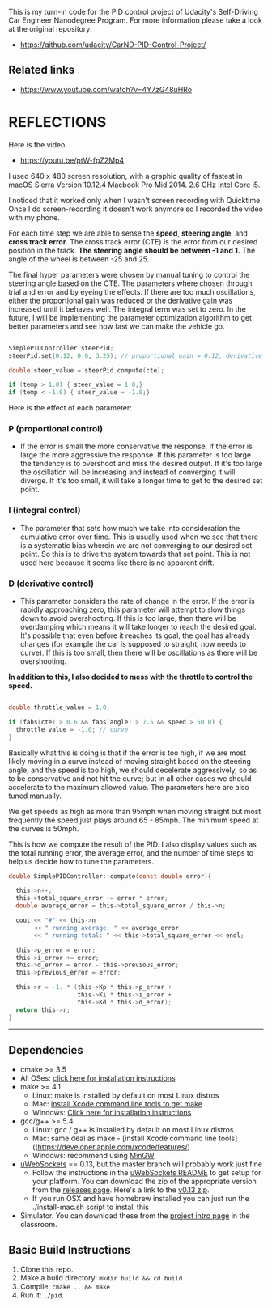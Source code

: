 
This is my turn-in code for the PID control project of Udacity's Self-Driving Car Engineer Nanodegree Program. For more information please take a look at
the original repository:
- https://github.com/udacity/CarND-PID-Control-Project/

## Related links
- https://www.youtube.com/watch?v=4Y7zG48uHRo 

# REFLECTIONS
Here is the video
- https://youtu.be/ptW-fpZ2Mp4

I used 640 x 480 screen resolution, with a graphic quality of fastest in macOS Sierra Version 10.12.4 Macbook Pro Mid 2014. 2.6 GHz Intel Core i5.

I noticed that it worked only when I wasn't screen recording with Quicktime. Once I do screen-recording it doesn't work anymore so I recorded the video with my phone.

 For each time step we are able to sense the **speed**, **steering angle**, and **cross track error**. The cross track error (CTE) is the error from our desired position in the track. **The steering angle should be between -1 and 1.** The angle of the wheel is between -25 and 25.

The final hyper parameters were chosen by manual tuning to control the steering angle based on the CTE. The parameters where chosen through trial and error and by eyeing the effects. If there are too much oscillations, either the proportional gain was reduced or the derivative gain was increased until it behaves well. The integral term was set to zero. In the future, I will be implementing the parameter optimization algorithm to get better parameters and see how fast we can make the vehicle go.

```c

SimplePIDController steerPid;
steerPid.set(0.12, 0.0, 3.25); // proportional gain = 0.12, derivative gain = 3.25

double steer_value = steerPid.compute(cte);

if (temp > 1.0) { steer_value = 1.0;}
if (temp < -1.0) { steer_value = -1.0;}
```

Here is the effect of each parameter:
### P (proportional control)
-  If the error is small the more conservative the response. If the error is large the more aggressive the response. If this parameter is too large the tendency is to overshoot and miss the desired output. If it's too large the oscillation will be increasing and instead of converging it will diverge. If it's too small, it will take a longer time to get to the desired set point.

### I (integral control)
- The parameter that sets how much we take into
consideration the cumulative error over time.
This is usually used when we see that there is a systematic bias wherein we are not converging to our desired set point. So this is to drive the system towards that set point. This is not used here because it seems like there is no apparent drift.

### D (derivative control)
- This parameter considers the rate of change in the error. If the error is rapidly approaching zero, this parameter will attempt to slow things down to avoid overshooting. If this is too large, then there will be overdamping which means it will take longer to reach the desired goal.
It's possible that even before it reaches its goal, the goal has already changes (for example the car is supposed to straight, now needs to curve). If this is too small, then there will be oscillations as there will be overshooting.

**In addition to this, I also decided to mess with the throttle to control the speed.**

```c

double throttle_value = 1.0;

if (fabs(cte) > 0.6 && fabs(angle) > 7.5 && speed > 50.0) {
  throttle_value = -1.0; // curve
}
```

Basically what this is doing is that if the error is too high, if we are most likely
moving in a curve instead of moving straight based on the steering angle, and the speed is too high,
we should decelerate aggressively, so as to be conservative and not hit the curve; but in all other cases we should accelerate to the maximum allowed value. The parameters here are also tuned manually.

We get speeds as high as more than 95mph when moving straight but most frequently the speed just plays around 65 - 85mph. The minimum speed at the
curves is 50mph.

This is how we compute the result of the PID. I also display values such as the total running error, the average error, and the number of time steps to help us decide how to tune the parameters.

```c
double SimplePIDController::compute(const double error){

  this->n++;
  this->total_square_error += error * error;
  double average_error = this->total_square_error / this->n;

  cout << "#" << this->n
       << " running average: " << average_error
       << " running total: " << this->total_square_error << endl;

  this->p_error = error;
  this->i_error += error;
  this->d_error = error - this->previous_error;
  this->previous_error = error;

  this->r = -1. * (this->Kp * this->p_error +
                   this->Ki * this->i_error +
                   this->Kd * this->d_error);
  return this->r;
}
```

---

## Dependencies

* cmake >= 3.5
 * All OSes: [click here for installation instructions](https://cmake.org/install/)
* make >= 4.1
  * Linux: make is installed by default on most Linux distros
  * Mac: [install Xcode command line tools to get make](https://developer.apple.com/xcode/features/)
  * Windows: [Click here for installation instructions](http://gnuwin32.sourceforge.net/packages/make.htm)
* gcc/g++ >= 5.4
  * Linux: gcc / g++ is installed by default on most Linux distros
  * Mac: same deal as make - [install Xcode command line tools]((https://developer.apple.com/xcode/features/)
  * Windows: recommend using [MinGW](http://www.mingw.org/)
* [uWebSockets](https://github.com/uWebSockets/uWebSockets) == 0.13, but the master branch will probably work just fine
  * Follow the instructions in the [uWebSockets README](https://github.com/uWebSockets/uWebSockets/blob/master/README.md) to get setup for your platform. You can download the zip of the appropriate version from the [releases page](https://github.com/uWebSockets/uWebSockets/releases). Here's a link to the [v0.13 zip](https://github.com/uWebSockets/uWebSockets/archive/v0.13.0.zip).
  * If you run OSX and have homebrew installed you can just run the ./install-mac.sh script to install this
* Simulator. You can download these from the [project intro page](https://github.com/udacity/CarND-PID-Control-Project/releases) in the classroom.

## Basic Build Instructions

1. Clone this repo.
2. Make a build directory: `mkdir build && cd build`
3. Compile: `cmake .. && make`
4. Run it: `./pid`.
